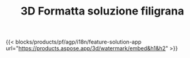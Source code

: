 ﻿---
title: 3D Formatta soluzione filigrana 
weight: 7730
url: /it/watermark
limit: 
description: Aggiungi una filigrana cieca al documento 3D per proteggere la tua proprietà intellettuale.
---
{{< blocks/products/pf/agp/i18n/feature-solution-app url="https://products.aspose.app/3d/watermark/embed&h1&h2" >}} 
